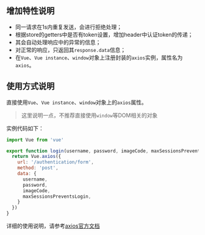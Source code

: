 ## 增加特性说明
* 同一请求在1s内重复发送，会进行拒绝处理；
* 根据store的getters中是否有token设置，增加header中认证token的传递；
* 其会自动处理响应中的异常的信息；
* 对正常的响应，只返回其`response.data`信息；
* 在`Vue`、`Vue instance`、`window`对象上注册封装的`axios`实例，属性名为`axios`。
## 使用方式说明
直接使用`Vue`、`Vue instance`、`window`对象上的`axios`属性。
> 这里说明一点，不推荐直接使用`window`等DOM相关的对象

实例代码如下：
```javascript
import Vue from 'vue'

export function login(username, password, imageCode, maxSessionsPreventsLogin) {
  return Vue.axios({
    url: '/authentication/form',
    method: 'post',
    data: {
      username,
      password,
      imageCode,
      maxSessionsPreventsLogin,
    }
  })
}
```

详细的使用说明，请参考[axios官方文档](https://github.com/axios/axios)

